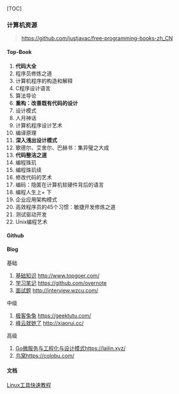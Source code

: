 [TOC]

### 计算机资源

>   https://github.com/justjavac/free-programming-books-zh_CN

#### Top-Book

1.  **代码大全**
2.  程序员修炼之道
3.  计算机程序的构造和解释
4.  C程序设计语言
5.  算法导论
6.  **重构：改善既有代码的设计**
7.  设计模式
8.  人月神话
9.  计算机程序设计艺术
10.  编译原理
11.  **深入浅出设计模式**
12.  歌德尔、艾舍尔、巴赫书：集异璧之大成
13.  **代码整洁之道**
14.  编程珠玑
15.  编程珠玑续
16.  修改代码的艺术
17.  编码：隐匿在计算机软硬件背后的语言
18.  编程人生上+ 下
19.  企业应用架构模式
20.  高效程序员的45个习惯：敏捷开发修炼之道
21.  测试驱动开发
22.  Unix编程艺术

#### Github

#### Blog

基础

1. [基础知识](http://www.topgoer.com/)   http://www.topgoer.com/
2. [学习笔记](https://github.com/overnote) https://github.com/overnote
3. [面试题](http://interview.wzcu.com/) http://interview.wzcu.com/

中级

1. [极客兔兔](https://geektutu.com/) https://geektutu.com/
2. [峰云就她了](http://xiaorui.cc/) http://xiaorui.cc/

高级

1. [Go微服务与工程化与设计模式](https://lailin.xyz/)https://lailin.xyz/
2. [鸟窝](https://colobu.com/)https://colobu.com/

#### 文档

[Linux工具快速教程](https://linuxtools-rst.readthedocs.io/zh_CN/latest/index.html)